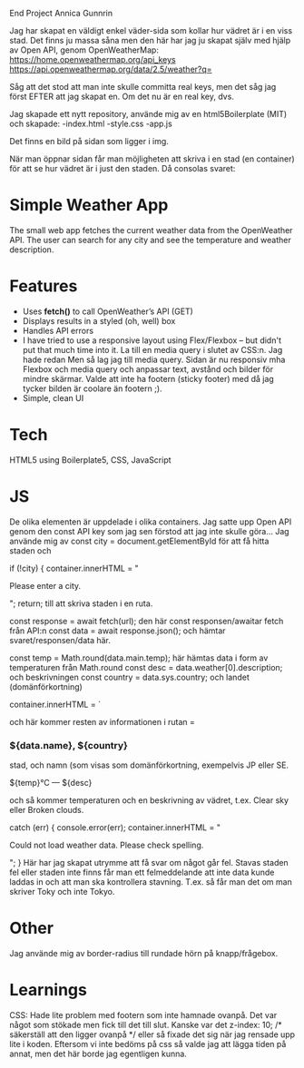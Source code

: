 End Project
Annica Gunnrin

Jag har skapat en väldigt enkel väder-sida som kollar hur vädret är i en viss stad. Det finns ju massa såna
men den här har jag ju skapat själv med hjälp av Open API, genom OpenWeatherMap:
https://home.openweathermap.org/api_keys
https://api.openweathermap.org/data/2.5/weather?q=

Såg att det stod att man inte skulle committa real keys, men det såg jag först EFTER att jag skapat
en. Om det nu är en real key, dvs.

Jag skapade ett nytt repository, använde mig av en html5Boilerplate (MIT) och skapade:
-index.html
-style.css
-app.js

Det finns en bild på sidan som ligger i img.

När man öppnar sidan får man möjligheten att skriva i en stad (en container) för att se hur vädret är i just den staden.
Då consolas svaret:

# Simple Weather App
The small web app fetches the current weather data from the OpenWeather API.
The user can search for any city and see the temperature and weather description.

# Features
- Uses **fetch()** to call OpenWeather’s API (GET)
- Displays results in a styled (oh, well) box
- Handles API errors
- I have tried to use a responsive layout using Flex/Flexbox – but didn't put that much time into it.
La till en media query i slutet av CSS:n. Jag hade redan <meta name="viewport" content="width=device-width, initial-scale=1">
Men så lag jag till media query. Sidan är nu responsiv mha Flexbox och media query och anpassar
text, avstånd och bilder för mindre skärmar. Valde att inte ha footern (sticky footer) med då jag tycker bilden är coolare än footern ;).
- Simple, clean UI

# Tech
HTML5 using Boilerplate5, CSS, JavaScript

# JS
De olika elementen är uppdelade i olika containers. Jag satte upp Open API genom den
const API key som jag sen förstod att jag inte skulle göra…
Jag använde mig av const city = document.getElementById för att få hitta staden och

if (!city) {
container.innerHTML = "<p>Please enter a city.</p>";
return; till att skriva staden i en ruta.

const response = await fetch(url); den här const responsen/awaitar fetch från API:n
const data = await response.json(); och hämtar svaret/responsen/data här.

const temp = Math.round(data.main.temp); här hämtas data i form av temperaturen från Math.round
const desc = data.weather[0].description; och beskrivningen
const country = data.sys.country; och landet (domänförkortning)

container.innerHTML = `
  <div class="weather-box"> och här kommer resten av informationen i rutan =
    <h3>${data.name}, ${country}</h3> stad, och namn (som visas som domänförkortning, exempelvis JP eller SE.
    <p>${temp}°C — ${desc}</p> och så kommer temperaturen och en beskrivning av vädret, t.ex. Clear sky eller Broken clouds.
  </div>

catch (err) {
console.error(err);
container.innerHTML = "<p>Could not load weather data. Please check spelling.</p>";
}
Här har jag skapat utrymme att få svar om något går fel.
Stavas staden fel eller staden inte finns får man ett felmeddelande att inte data kunde laddas in
och att man ska kontrollera stavning. T.ex. så får man det om man skriver Toky och inte Tokyo.

# Other
Jag använde mig av border-radius till rundade hörn på knapp/frågebox.


# Learnings

CSS:
Hade lite problem med footern som inte hamnade ovanpå. Det var något som stökade men fick till det till slut.
Kanske var det z-index: 10; /* säkerställ att den ligger ovanpå */ eller så fixade det sig när jag rensade upp lite i koden.
Eftersom vi inte bedöms på css så valde jag att lägga tiden på annat, men det här borde jag egentligen kunna.

